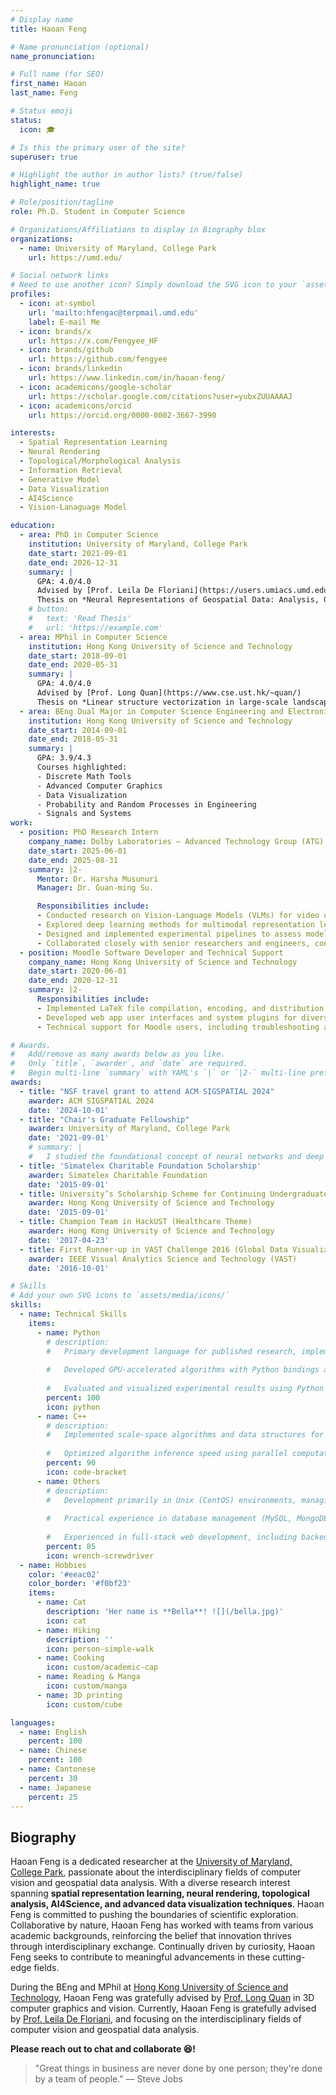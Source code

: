 ```yaml
---
# Display name
title: Haoan Feng

# Name pronunciation (optional)
name_pronunciation: 

# Full name (for SEO)
first_name: Haoan
last_name: Feng

# Status emoji
status:
  icon: 🎓

# Is this the primary user of the site?
superuser: true

# Highlight the author in author lists? (true/false)
highlight_name: true

# Role/position/tagline
role: Ph.D. Student in Computer Science

# Organizations/Affiliations to display in Biography blox
organizations:
  - name: University of Maryland, College Park
    url: https://umd.edu/

# Social network links
# Need to use another icon? Simply download the SVG icon to your `assets/media/icons/` folder.
profiles:
  - icon: at-symbol
    url: 'mailto:hfengac@terpmail.umd.edu'
    label: E-mail Me
  - icon: brands/x
    url: https://x.com/Fengyee_HF
  - icon: brands/github
    url: https://github.com/fengyee
  - icon: brands/linkedin
    url: https://www.linkedin.com/in/haoan-feng/
  - icon: academicons/google-scholar
    url: https://scholar.google.com/citations?user=yubxZUUAAAAJ
  - icon: academicons/orcid
    url: https://orcid.org/0000-0002-3667-3990

interests:
  - Spatial Representation Learning
  - Neural Rendering
  - Topological/Morphological Analysis
  - Information Retrieval
  - Generative Model
  - Data Visualization
  - AI4Science
  - Vision-Lanaguage Model

education:
  - area: PhD in Computer Science
    institution: University of Maryland, College Park
    date_start: 2021-09-01
    date_end: 2026-12-31
    summary: |
      GPA: 4.0/4.0  
      Advised by [Prof. Leila De Floriani](https://users.umiacs.umd.edu/~deflo/)  
      Thesis on *Neural Representations of Geospatial Data: Analysis, Generation, and Beyond (provisional)*.
    # button:
    #   text: 'Read Thesis'
    #   url: 'https://example.com'
  - area: MPhil in Computer Science
    institution: Hong Kong University of Science and Technology
    date_start: 2018-09-01
    date_end: 2020-05-31
    summary: |
      GPA: 4.0/4.0  
      Advised by [Prof. Long Quan](https://www.cse.ust.hk/~quan/)  
      Thesis on *Linear structure vectorization in large-scale landscape point cloud*.
  - area: BEng Dual Major in Computer Science Engineering and Electronic and Computer Engineering
    institution: Hong Kong University of Science and Technology
    date_start: 2014-09-01
    date_end: 2018-05-31
    summary: |
      GPA: 3.9/4.3  
      Courses highlighted:
      - Discrete Math Tools
      - Advanced Computer Graphics
      - Data Visualization
      - Probability and Random Processes in Engineering
      - Signals and Systems
work:
  - position: PhD Research Intern
    company_name: Dolby Laboratories – Advanced Technology Group (ATG)
    date_start: 2025-06-01
    date_end: 2025-08-31
    summary: |2-
      Mentor: Dr. Harsha Musunuri  
      Manager: Dr. Guan-ming Su.

      Responsibilities include:  
      - Conducted research on Vision-Language Models (VLMs) for video understanding, with emphasis on bridging cutting-edge research and industrial applications.
      - Explored deep learning methods for multimodal representation learning, fine-tuning, and evaluation on large-scale video datasets.
      - Designed and implemented experimental pipelines to assess model performance, scalability, and practical deployment potential.
      - Collaborated closely with senior researchers and engineers, contributing to forward-looking innovations in AI and multimedia technologies.
  - position: Moodle Software Developer and Technical Support
    company_name: Hong Kong University of Science and Technology
    date_start: 2020-06-01
    date_end: 2020-12-31
    summary: |2-
      Responsibilities include:
      - Implemented LaTeX file compilation, encoding, and distribution features in the Moodle course management system as part of a copyright protection scheme.
      - Developed web app user interfaces and system plugins for diverse applications using PHP and MySQL.
      - Technical support for Moodle users, including troubleshooting and resolving software issues.

# Awards.
#   Add/remove as many awards below as you like.
#   Only `title`, `awarder`, and `date` are required.
#   Begin multi-line `summary` with YAML's `|` or `|2-` multi-line prefix and indent 2 spaces below.
awards:
  - title: "NSF travel grant to attend ACM SIGSPATIAL 2024"
    awarder: ACM SIGSPATIAL 2024
    date: '2024-10-01'
  - title: "Chair's Graduate Fellowship"
    awarder: University of Maryland, College Park
    date: '2021-09-01'
    # summary: |
    #   I studied the foundational concept of neural networks and deep learning. By the end, I was familiar with the significant technological trends driving the rise of deep learning; build, train, and apply fully connected deep neural networks; implement efficient (vectorized) neural networks; identify key parameters in a neural network’s architecture; and apply deep learning to your own applications.
  - title: 'Simatelex Charitable Foundation Scholarship'
    awarder: Simatelex Charitable Foundation
    date: '2015-09-01'
  - title: University’s Scholarship Scheme for Continuing Undergraduate Students
    awarder: Hong Kong University of Science and Technology
    date: '2015-09-01'
  - title: Champion Team in HackUST (Healthcare Theme)
    awarder: Hong Kong University of Science and Technology
    date: '2017-04-23'
  - title: First Runner-up in VAST Challenge 2016 (Global Data Visualization Competition)
    awarder: IEEE Visual Analytics Science and Technology (VAST)
    date: '2016-10-01'

# Skills
# Add your own SVG icons to `assets/media/icons/`
skills:
  - name: Technical Skills
    items:
      - name: Python
        # description:
        #   Primary development language for published research, implementing machine learning algorithms using the PyTorch framework.
          
        #   Developed GPU-accelerated algorithms with Python bindings and CUDA kernel programming.
          
        #   Evaluated and visualized experimental results using Python packages (e.g., OpenCV, Matplotlib), and collaborated with teammates on the W&B platform for project tracking and experimentation.
        percent: 100
        icon: python
      - name: C++
        # description:
        #   Implemented scale-space algorithms and data structures for analyzing triangulated irregular networks, following object-oriented programming principles.
          
        #   Optimized algorithm inference speed using parallel computation with the OpenMP library, improving efficiency by parallelizing tasks on leaf nodes in tree structures.
        percent: 90
        icon: code-bracket
      - name: Others
        # description:
        #   Development primarily in Unix (CentOS) environments, managing computational tasks with SLURM. 
          
        #   Practical experience in database management (MySQL, MongoDB) and professional engineering software (QGIS, MATLAB, MeshLab). 
          
        #   Experienced in full-stack web development, including backend (NodeJS, PHP) and frontend (ReactJS).
        percent: 85
        icon: wrench-screwdriver
  - name: Hobbies
    color: '#eeac02'
    color_border: '#f0bf23'
    items:
      - name: Cat
        description: 'Her name is **Bella**! ![](/bella.jpg)'
        icon: cat
      - name: Hiking
        description: ''
        icon: person-simple-walk
      - name: Cooking
        icon: custom/academic-cap
      - name: Reading & Manga
        icon: custom/manga
      - name: 3D printing
        icon: custom/cube

languages:
  - name: English
    percent: 100
  - name: Chinese
    percent: 100
  - name: Cantonese
    percent: 30
  - name: Japanese
    percent: 25
---
```


## Biography

Haoan Feng is a dedicated researcher at the [University of Maryland, College Park](https://umd.edu), passionate about the interdisciplinary fields of computer vision and geospatial data analysis. With a diverse research interest spanning **spatial representation learning, neural rendering, topological analysis, AI4Science, and advanced data visualization techniques**. Haoan Feng is committed to pushing the boundaries of scientific exploration. Collaborative by nature, Haoan Feng has worked with teams from various academic backgrounds, reinforcing the belief that innovation thrives through interdisciplinary exchange. Continually driven by curiosity, Haoan Feng seeks to contribute to meaningful advancements in these cutting-edge fields.

During the BEng and MPhil at [Hong Kong University of Science and Technology](https://hkust.edu.hk/), Haoan Feng was gratefully advised by [Prof. Long Quan](https://www.cse.ust.hk/~quan/) in 3D computer graphics and vision. Currently, Haoan Feng is gratefully advised by [Prof. Leila De Floriani](https://users.umiacs.umd.edu/~deflo/), and focusing on the interdisciplinary fields of computer vision and geospatial data analysis.

**Please reach out to chat and collaborate 😆!**

> "Great things in business are never done by one person; they're done by a team of people."    — Steve Jobs
